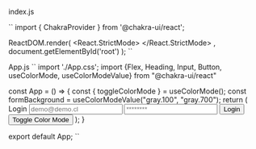 index.js

``
import { ChakraProvider } from '@chakra-ui/react';

ReactDOM.render(
  <ChakraProvider>
    <React.StrictMode>
      <App />
    </React.StrictMode>
  </ChakraProvider>,
  document.getElementById('root')
);
``

App.js
``
import './App.css';
import {Flex, Heading, Input, Button, useColorMode, useColorModeValue} from "@chakra-ui/react"


const App  = () => {
  const { toggleColorMode } = useColorMode();
  const formBackground = useColorModeValue("gray.100", "gray.700");
  return (
    <Flex height="100vh" align="center" justifyContent="center">
          <Flex direction="column" backgroundColor={formBackground} p={12} rouded={6}>
              <Heading mb={6}>Login</Heading>
              <Input placeholder="demo@demo.cl" variant="flushed" mb={3} type="email" />
              <Input placeholder="********" variant="flushed" mb={6} type="passsword" />
            <Button colorScheme="teal">Login</Button>
            <Button colorScheme="teal" mt={3} onClick={toggleColorMode}>Toggle Color Mode</Button>
        </Flex>
    </Flex>
  );
}

export default App;
``

